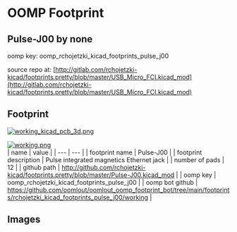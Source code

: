 # OOMP Footprint  
## Pulse-J00  by none  
  
oomp key: oomp_rchojetzki_kicad_footprints_pulse_j00  
  
source repo at: [http://gitlab.com/rchojetzki-kicad/footprints.pretty/blob/master/USB_Micro_FCI.kicad_mod](http://gitlab.com/rchojetzki-kicad/footprints.pretty/blob/master/USB_Micro_FCI.kicad_mod)  
## Footprint  
  
[![working_kicad_pcb_3d.png](working_kicad_pcb_3d_600.png)](working_kicad_pcb_3d.png)  
  
[![working.png](working_600.png)](working.png)  
| name | value | 
| --- | --- | 
| footprint name | Pulse-J00 | 
| footprint description | Pulse integrated magnetics Ethernet jack | 
| number of pads | 12 | 
| github path | http://github.com/rchojetzki-kicad/footprints.pretty/blob/master/Pulse-J00.kicad_mod | 
| oomp key | oomp_rchojetzki_kicad_footprints_pulse_j00 | 
| oomp bot github | https://github.com/oomlout/oomlout_oomp_footprint_bot/tree/main/footprints/rchojetzki_kicad_footprints_pulse_j00/working | 
## Images  
